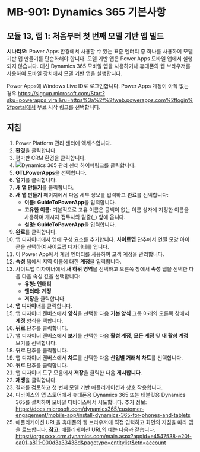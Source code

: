 ﻿---
lab:
    title: '랩 01: 처음부터 첫 번째 모델 기반 앱을 빌드합니다'
    module: '모듈 13: Dynamics 365 데이터 연결 및 분석'
---

# MB-901: Dynamics 365 기본사항
## 모듈 13, 랩 1: 처음부터 첫 번째 모델 기반 앱 빌드

**시나리오:** Power Apps 환경에서 사용할 수 있는 표준 엔터티 중 하나를 사용하여 모델 기반 앱 만들기를 단순화해야 합니다. 모델 기반 앱은 Power Apps 모바일 앱에서 실행되지 않습니다. 대신 Dynamics 365 모바일 앱을 사용하거나 휴대폰의 웹 브라우저를 사용하여 모바일 장치에서 모델 기반 앱을 실행합니다.

Power Apps에 Windows Live ID로 로그인합니다. Power Apps 계정이 아직 없는 경우 https://signup.microsoft.com/Start?sku=powerapps_viral&ru=https%3a%2f%2fweb.powerapps.com%2flogin%2fportal에서 무료 시작 링크를 선택합니다.

## 지침
1. Power Platform 관리 센터에 액세스합니다.
12.	 **환경**을 클릭합니다.
13.	평가판 CRM 환경을 클릭합니다. 
14.	 ![Dynamics 365 관리 센터](https://port.crm.dynamics.com/G/Instances/InstancePicker.aspx?redirect=False0) 하이퍼링크를 클릭합니다. 
15.	 **GTLPowerApps**을 선택합니다.
16.	**열기**를 클릭합니다.
17.	**새 앱 만들기**를 클릭합니다.
19.	**새 앱 만들기** 페이지에서 다음 세부 정보를 입력하고 **완료**를 선택합니다:
    - **이름:** **GuideToPowerApp**을 입력합니다.
    - **고유한 이름:** 기본적으로 고유 이름은 공백이 없는 이름 상자에 지정한 이름을 사용하며 게시자 접두사와 밑줄(_) 앞에 옵니다.
    - **설명:** **GuideToPowerApp**을 입력합니다.
20.	**완료**를 클릭합니다.
21.	앱 디자이너에서 앱에 구성 요소를 추가합니다. **사이트맵** 단추에서 연필 모양 아이콘을 선택하여 사이트맵 디자이너를 엽니다.
22.	이 Power App에서 계정 엔터티를 사용하여 고객 계정을 관리합니다.
22. **속성** 탭에서 지역 이름에 대한 **계정**을 입력합니다.
23.	사이트맵 디자이너에서 **새 하위 영역**을 선택하고 오른쪽 창에서 **속성** 탭을 선택한 다음 다음 속성 값을 선택합니다:
    - **유형: 엔터티**
    - **엔터티: 계정**  
    - **저장**을 클릭합니다. 
24.	**앱 디자이너**를 클릭합니다.
25.	앱 디자이너 캔버스에서 **양식**을 선택한 다음 **기본 양식** 그룹 아래의 오른쪽 창에서 **계정** 양식을 택합니다.
26.	**뒤로** 단추를 클릭합니다.
27.	앱 디자이너 캔버스에서 **보기**를 선택한 다음 **활성 계정**, **모든 계정** 및 **내 활성 계정** 보기를 선택합니다.
28.	**뒤로** 단추를 클릭합니다.
29.	앱 디자이너 캔버스에서 **차트**를 선택한 다음 **산업별 거래처 차트**를 선택합니다.
30.	**뒤로** 단추를 클릭합니다.
31.	앱 디자이너 도구 모음에서 **저장**을 클릭한 다음 **게시합니다**.
32.	**재생**을 클릭합니다.
34.	결과를 검토하고 첫 번째 모델 기반 애플리케이션과 상호 작용합니다.
35.	디바이스의 앱 스토어에서 휴대폰용 Dynamics 365 또는 태블릿용 Dynamics 365를 설치하여 모바일 디바이스에서 시도합니다. 추가 정보: https://docs.microsoft.com/dynamics365/customer-engagement/mobile-app/install-dynamics-365-for-phones-and-tablets
36.	애플리케이션 URL을 휴대폰의 웹 브라우저에 직접 입력하고 화면의 지침을 따라 앱을 로드합니다. 
  **참고:** 애플리케이션 URL의 예는 다음과 같습니다. https://orgxxxxx.crm.dynamics.com/main.aspx?appid=e4547538-e20f-ea01-a811-000d3a33438d&pagetype=entitylist&etn=account
